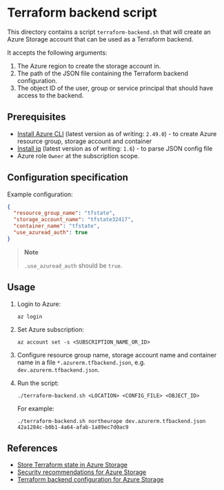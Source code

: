 # Terraform backend script

This directory contains a script `terraform-backend.sh` that will create an Azure Storage account that can be used as a Terraform backend.

It accepts the following arguments:

1. The Azure region to create the storage account in.
1. The path of the JSON file containing the Terraform backend configuration.
1. The object ID of the user, group or service principal that should have access to the backend.

## Prerequisites

- [Install Azure CLI](https://learn.microsoft.com/en-us/cli/azure/install-azure-cli) (latest version as of writing: `2.49.0`) - to create Azure resource group, storage account and container
- [Install jq](https://stedolan.github.io/jq/download/) (latest version as of writing: `1.6`) - to parse JSON config file
- Azure role `Owner` at the subscription scope.

## Configuration specification

Example configuration:

```json
{
  "resource_group_name": "tfstate",
  "storage_account_name": "tfstate32417",
  "container_name": "tfstate",
  "use_azuread_auth": true
}
```

> **Note**
>
> `.use_azuread_auth` should be `true`.

## Usage

1. Login to Azure:

    ```console
    az login
    ```

1. Set Azure subscription:

    ```console
    az account set -s <SUBSCRIPTION_NAME_OR_ID>
    ```

1. Configure resource group name, storage account name and container name in a file `*.azurerm.tfbackend.json`,
   e.g. `dev.azurerm.tfbackend.json`.

1. Run the script:

    ```console
    ./terraform-backend.sh <LOCATION> <CONFIG_FILE> <OBJECT_ID>
    ```

    For example:

    ```console
    ./terraform-backend.sh northeurope dev.azurerm.tfbackend.json 42a1284c-b0b1-4a64-afab-1a89ec7d0ac9
    ```

## References

- [Store Terraform state in Azure Storage](https://learn.microsoft.com/en-us/azure/developer/terraform/store-state-in-azure-storage?tabs=azure-cli)
- [Security recommendations for Azure Storage](https://learn.microsoft.com/en-us/azure/storage/blobs/security-recommendations)
- [Terraform backend configuration for Azure Storage](https://www.terraform.io/language/settings/backends/azurerm)
